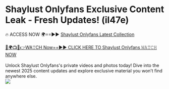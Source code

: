 # Shaylust Onlyfans Exclusive Content Leak - Fresh Updates! (il47e)

🔥 ACCESS NOW 🌍==►► <a href="https://tinyurl.com/kvy9nzfs" rel="nofollow">Shaylust Onlyfans Latest Collection</a>
<br><br>
[🔴🌍📺📱👉WA𝚃CH Now==►► CLICK HERE TO Shaylust Onlyfans 𝚆𝙰𝚃𝙲𝙷 NOW](https://tinyurl.com/kvy9nzfs)
<br><br>
Unlock Shaylust Onlyfans's private videos and photos today! Dive into the newest 2025 content updates and explore exclusive material you won’t find anywhere else.
<br>
<a href="https://tinyurl.com/kvy9nzfs" rel="nofollow" data-target="animated-image.originalLink"><img src="https://camo.githubusercontent.com/8a4f000d20f83aca3bf7ec5f350d767afa0574a8a352519fd8cfa583a6f93a33/68747470733a2f2f692e696d6775722e636f6d2f644a486b345a712e676966" data-canonical-src="https://i.imgur.com/dJHk4Zq.gif" style="max-width: 100%; display: inline-block;" data-target="animated-image.originalImage"></a>
<br>
